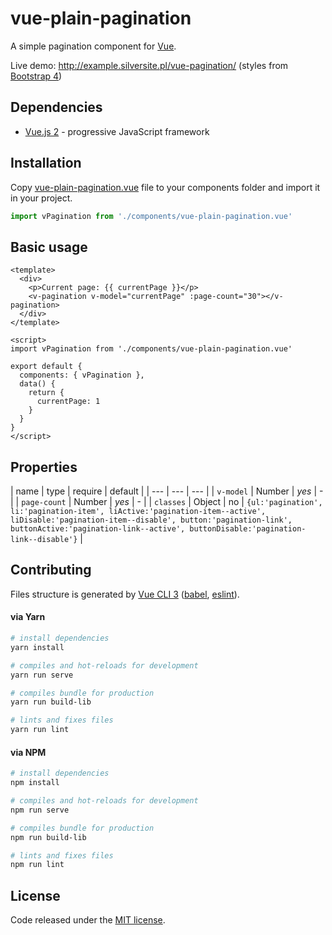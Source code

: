 # vue-plain-pagination

A simple pagination component for [Vue](https://vuejs.org/).

Live demo: http://example.silversite.pl/vue-pagination/ 
(styles from [Bootstrap 4](http://getbootstrap.com/docs/4.1/components/pagination/))

## Dependencies

* [Vue.js 2](https://vuejs.org/) - progressive JavaScript framework

## Installation

Copy [vue-plain-pagination.vue](https://github.com/cichy380/vue-plain-pagination/src/components/vue-plain-pagination.vue) file to your 
components folder and import it in your project.

```js
import vPagination from './components/vue-plain-pagination.vue'
```

## Basic usage

```vue
<template>
  <div>
    <p>Current page: {{ currentPage }}</p>
    <v-pagination v-model="currentPage" :page-count="30"></v-pagination>
  </div>
</template>

<script>
import vPagination from './components/vue-plain-pagination.vue'

export default {
  components: { vPagination },
  data() {
    return {
      currentPage: 1
    }
  }
}
</script>

```

## Properties

| name | type | require | default |
| --- | --- | --- |
| `v-model` | Number | *yes* | - |
| `page-count` | Number | *yes* | - |
| `classes` | Object | no | `{ul:'pagination', li:'pagination-item', liActive:'pagination-item--active', liDisable:'pagination-item--disable', button:'pagination-link', buttonActive:'pagination-link--active', buttonDisable:'pagination-link--disable'}` |

## Contributing

Files structure is generated by [Vue CLI 3](https://cli.vuejs.org/) ([babel](https://babeljs.io/), [eslint](https://eslint.org/)).

#### via Yarn

``` bash
# install dependencies
yarn install

# compiles and hot-reloads for development
yarn run serve

# compiles bundle for production
yarn run build-lib

# lints and fixes files
yarn run lint

```

#### via NPM

``` bash
# install dependencies
npm install

# compiles and hot-reloads for development
npm run serve

# compiles bundle for production
npm run build-lib

# lints and fixes files
npm run lint

```

## License

Code released under the [MIT license](LICENSE.md).
